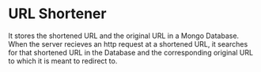 # URL Shortener
It stores the shortened URL and the original URL in a Mongo Database.
When the server recieves an http request at a shortened URL, it searches for that shortened URL in the Database and the corresponding original URL to which it is meant to redirect to.

